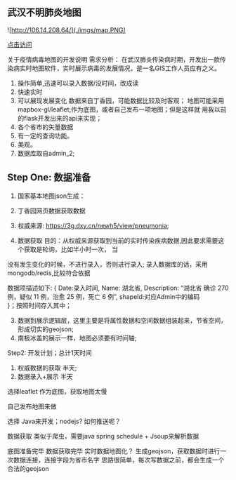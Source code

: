 ## 武汉不明肺炎地图

![http://106.14.208.64/](./imgs/map.PNG)

[点击访问](http://106.14.208.64/)

关于疫情病毒地图的开发说明
需求分析：
   在武汉肺炎传染病时期，开发出一款传染病实时地图软件，实时展示病毒的发展情况，是一名GIS工作人员应有之义。

1.	操作简单,迅速可以录入数据/没时间，改成读
2.	快速实时
3.	可以展现发展变化
数据来自丁香园，可能数据比较及时客观；
地图可能采用mapbox-gl/leaflet;作为底图，或者自己发布一项地图；但是这样就
用我以前的flask开发出来的api来实现；
4.	各个省市的矢量数据
5.	有一定的查询功能。
6.	美观。
7.	数据库取自admin_2;
 

## Step One: 数据准备
1.	国家基本地图json生成：
2.	丁香园网页数据获取数据


 

1.	权威来源:
https://3g.dxy.cn/newh5/view/pneumonia;
2.	数据获取
目的：从权威来源获取到当前的实时传染疾病数据,因此要求需要这个获取是轮询，比如半小时一次，
当
 
没有发生变化的时候，不进行录入，否则进行录入;
录入数据库的话，采用mongodb/redis,比较符合依据

数据项描述如下:
{
	 Date:录入时间,
  Name: 湖北省,
  Description: “湖北省 确诊 270 例，疑似 11 例，治愈 25 例，死亡 6 例”,
  shapeId:对应Admin中的编码  
}；按照时间存入其中；

3.	数据到展示逻辑层，这里主要是将属性数据和空间数据组装起来，节省空间，形成切实的geojson;
4.	南极冰盖的展示一样，地图必须要有时间轴;

Step2: 开发计划；总计1天时间
1.	权威数据的获取  半天;
2.	数据录入+展示 半天

选择leaflet 作为底图，获取地图太慢

自己发布地图来做

选择 Java来开发；nodejs? 如何推送呢？


数据获取 类似于爬虫，需要java spring schedule + Jsoup来解析数据

底图准备完毕
数据获取完毕
实时数据地图化？
生成geojson，获取数据时进行一次数据连接，连接字段为省市名字
思路很简单，每次写数据之前，都会生成一个合法的geojson
